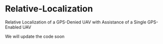# Relative-Localization
Relative Localization of a GPS-Denied UAV with Assistance of a Single GPS-Enabled UAV

We will update the code soon
